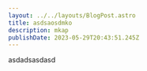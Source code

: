```yaml
---
layout: ../../layouts/BlogPost.astro
title: asdsaosdmko
description: mkap
publishDate: 2023-05-29T20:43:51.245Z
---
```

a﻿sdadsasdasd